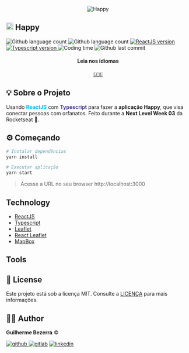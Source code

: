 <p align="center">
    <img alt="Happy" src="https://i1.lensdump.com/i/0TULpF.png" />
</p>

## <img src="https://i.lensdump.com/i/0TUuBD.png" alt="happy-icon" style="height:20px; width:20px;" /> Happy

<p align="left">
    <img alt="Github language count" src="https://img.shields.io/github/languages/count/gbdsantos/reactjs-rocketseat-next-level-week-happy">

  <img alt="Github language count" src="https://img.shields.io/github/languages/top/gbdsantos/reactjs-rocketseat-next-level-week-happy">

  <a href="https://reactjs.org/">
    <img alt="ReactJS version" src="https://img.shields.io/github/package-json/dependency-version/gbdsantos/reactjs-rocketseat-next-level-week-happy/react">
  </a>

  <a href="https://www.typescriptlang.org/">
    <img alt="Typescript version" src="https://img.shields.io/github/package-json/dependency-version/gbdsantos/reactjs-rocketseat-next-level-week-happy/typescript">
  </a>

  <img alt="Coding time" src="https://wakatime.com/badge/github/gbdsantos/reactjs-rocketseat-next-level-week-happy.svg">

  <img alt="Github last commit" src="https://img.shields.io/github/last-commit/gbdsantos/reactjs-rocketseat-next-level-week-happy">
</p>

<div align="center">
  <h4 align="center">Leia nos idiomas</h4>
  <a href="https://github.com/gbdsantos/reactjs-rocketseat-next-level-week-happy/blob/master/README.md">🇺🇸
  </a>
</div>

## :bulb: Sobre o Projeto

Usando <span style="color:deepskyblue; font-weight:bold;">ReactJS</span> com <span style="color:darkslateblue; font-weight:bold;">Typescript</span> para fazer a **aplicação Happy**, que visa conectar pessoas com orfanatos.
Feito durante a **Next Level Week 03** da Rocketseat :rocket:. 

## :gear: Começando

```Bash
# Instalar dependências
yarn install

# Executar aplicação
yarn start
```

> Acesse a URL no seu browser http://localhost:3000

## Technology

- [ReactJS](https://reactjs.org/)
- [Typescript](https://www.typescriptlang.org/)
- [Leaflet](https://leafletjs.com/)
- [React Leaflet](https://react-leaflet.js.org/)
- [MapBox](https://www.mapbox.com/)

## Tools

## :memo: License

Este projeto está sob a licença MIT. Consulte a [LICENÇA](https://github.com/gbdsantos/reactjs-rocketseat-next-level-week-happy/blob/master/LICENSE) para mais informações.

## :man_astronaut: Author

**Guilherme Bezerra** ©️

[![github](http://ap.imagensbrasil.org/images/2018/12/10/github-logo-1.png) ](http://www.github.com/gbdsantos)
[![gitlab](http://ap.imagensbrasil.org/images/2018/12/10/gitlab-32.png)](https://gitlab.com/gbdsantos1)
[![linkedin](http://ap.imagensbrasil.org/images/2018/12/10/linkedin-1.png)](https://www.linkedin.com/in/gbdsantos/)
